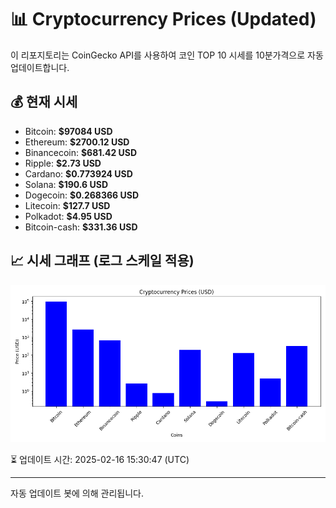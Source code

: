 
# 📊 Cryptocurrency Prices (Updated)

이 리포지토리는 CoinGecko API를 사용하여 코인 TOP 10 시세를 10분가격으로 자동 업데이트합니다.

## 💰 현재 시세
- Bitcoin: **$97084 USD**
- Ethereum: **$2700.12 USD**
- Binancecoin: **$681.42 USD**
- Ripple: **$2.73 USD**
- Cardano: **$0.773924 USD**
- Solana: **$190.6 USD**
- Dogecoin: **$0.268366 USD**
- Litecoin: **$127.7 USD**
- Polkadot: **$4.95 USD**
- Bitcoin-cash: **$331.36 USD**

## 📈 시세 그래프 (로그 스케일 적용)
![Crypto Prices](crypto_prices.png)

⏳ 업데이트 시간: 2025-02-16 15:30:47 (UTC)

---
자동 업데이트 봇에 의해 관리됩니다.
